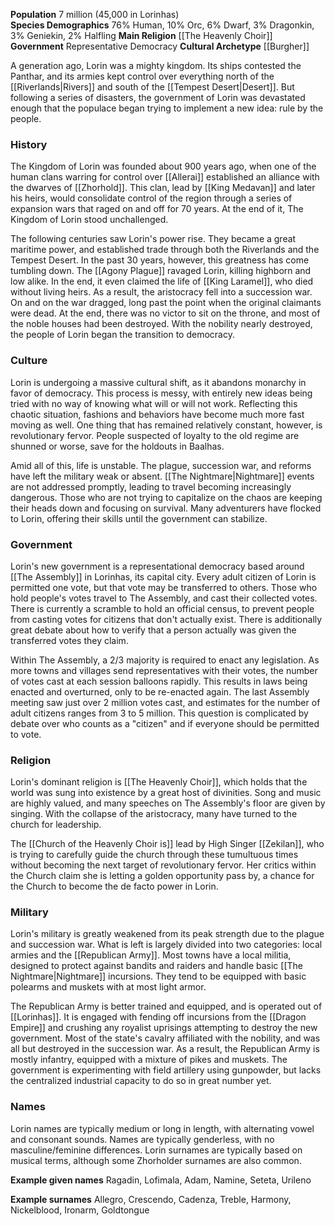 **Population** 7 million (45,000 in Lorinhas)  
**Species Demographics** 76% Human, 10% Orc, 6% Dwarf, 3% Dragonkin, 3% Geniekin, 2% Halfling
**Main Religion** [[The Heavenly Choir]]  
**Government** Representative Democracy
**Cultural Archetype** [[Burgher]]

A generation ago, Lorin was a mighty kingdom. Its ships contested the Panthar, and its armies kept control over everything north of the [[Riverlands|Rivers]] and south of the [[Tempest Desert|Desert]]. But following a series of disasters, the government of Lorin was devastated enough that the populace began trying to implement a new idea: rule by the people.

### History

The Kingdom of Lorin was founded about 900 years ago, when one of the human clans warring for control over [[Allerai]] established an alliance with the dwarves of [[Zhorhold]]. This clan, lead by [[King Medavan]] and later his heirs, would consolidate control of the region through a series of expansion wars that raged on and off for 70 years. At the end of it, The Kingdom of Lorin stood unchallenged.

The following centuries saw Lorin's power rise. They became a great maritime power, and established trade through both the Riverlands and the Tempest Desert. In the past 30 years, however, this greatness has come tumbling down. The [[Agony Plague]] ravaged Lorin, killing highborn and low alike. In the end, it even claimed the life of [[King Laramel]], who died without living heirs. As a result, the aristocracy fell into a succession war. On and on the war dragged, long past the point when the original claimants were dead. At the end, there was no victor to sit on the throne, and most of the noble houses had been destroyed. With the nobility nearly destroyed, the people of Lorin began the transition to democracy.

### Culture

Lorin is undergoing a massive cultural shift, as it abandons monarchy in favor of democracy. This process is messy, with entirely new ideas being tried with no way of knowing what will or will not work. Reflecting this chaotic situation, fashions and behaviors have become much more fast moving as well. One thing that has remained relatively constant, however, is revolutionary fervor. People suspected of loyalty to the old regime are shunned or worse, save for the holdouts in Baalhas.

Amid all of this, life is unstable. The plague, succession war, and reforms have left the military weak or absent. [[The Nightmare|Nightmare]] events are not addressed promptly, leading to travel becoming increasingly dangerous. Those who are not trying to capitalize on the chaos are keeping their heads down and focusing on survival. Many adventurers have flocked to Lorin, offering their skills until the government can stabilize.

### Government

Lorin's new government is a representational democracy based around [[The Assembly]] in Lorinhas, its capital city. Every adult citizen of Lorin is permitted one vote, but that vote may be transferred to others. Those who hold people's votes travel to The Assembly, and cast their collected votes. There is currently a scramble to hold an official census, to prevent people from casting votes for citizens that don't actually exist. There is additionally great debate about how to verify that a person actually was given the transferred votes they claim.

Within The Assembly, a 2/3 majority is required to enact any legislation. As more towns and villages send representatives with their votes, the number of votes cast at each session balloons rapidly. This results in laws being enacted and overturned, only to be re-enacted again. The last Assembly meeting saw just over 2 million votes cast, and estimates for the number of adult citizens ranges from 3 to 5 million. This question is complicated by debate over who counts as a "citizen" and if everyone should be permitted to vote.

### Religion

Lorin's dominant religion is [[The Heavenly Choir]], which holds that the world was sung into existence by a great host of divinities. Song and music are highly valued, and many speeches on The Assembly's floor are given by singing. With the collapse of the aristocracy, many have turned to the church for leadership. 

The [[Church of the Heavenly Choir is]] lead by High Singer [[Zekilan]], who is trying to carefully guide the church through these tumultuous times without becoming the next target of revolutionary fervor. Her critics within the Church claim she is letting a golden opportunity pass by, a chance for the Church to become the de facto power in Lorin.

### Military

Lorin's military is greatly weakened from its peak strength due to the plague and succession war. What is left is largely divided into two categories: local armies and the [[Republican Army]].
Most towns have a local militia, designed to protect against bandits and raiders and handle basic [[The Nightmare|Nightmare]] incursions. They tend to be equipped with basic polearms and muskets with at most light armor.

The Republican Army is better trained and equipped, and is operated out of [[Lorinhas]]. It is engaged with fending off incursions from the [[Dragon Empire]] and crushing any royalist uprisings attempting to destroy the new government. Most of the state's cavalry affiliated with the nobility, and was all but destroyed in the succession war. As a result, the Republican Army is mostly infantry, equipped with a mixture of pikes and muskets. The government is experimenting with field artillery using gunpowder, but lacks the centralized industrial capacity to do so in great number yet.

### Names

Lorin names are typically medium or long in length, with alternating vowel and consonant sounds. Names are typically genderless, with no masculine/feminine differences. Lorin surnames are typically based on musical terms, although some Zhorholder surnames are also common.

**Example given names** Ragadin, Lofimala, Adam, Namine, Seteta, Urileno

**Example surnames** Allegro, Crescendo, Cadenza, Treble, Harmony, Nickelblood, Ironarm, Goldtongue